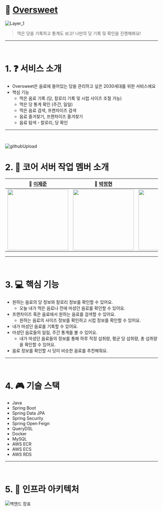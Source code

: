 #  🌟 [Oversweet](https://oversweet.vercel.app/)

![Layer_1](https://github.com/depromeet/oversweet-admin/assets/81547780/6aed32b9-8800-41e2-8b1e-5647f9c61e86)

> 먹은 당을 기록하고 통계도 보고! 나만의 당 기록 및 확인을 진행해봐요!
---
<br>


# 1. ❓ 서비스 소개
* Oversweet은 음료에 들어있는 당을 관리하고 싶은 2030세대를 위한 서비스에요
* 핵심 기능
  * 먹은 음료 기록 (당, 칼로리 기록 및 시럽 사이즈 조절 가능)
  * 먹은 당 통계 확인 (주간, 일일)
  * 먹은 음료 검색, 프랜차이즈 검색
  * 음료 즐겨찾기, 프랜차이즈 즐겨찾기
  * 음료 탐색 - 칼로리, 당 확인
  
---
<br>

![githubUpload](https://github.com/depromeet/oversweet-core/assets/81547780/a21f0e5b-7117-41f1-ab0c-cd8caadd7be7)



# 2. :two_men_holding_hands: 코어 서버 작업 멤버 소개

| **🙋 [이제준](https://github.com/LeeJejune)** | **🙋 [박정현](https://github.com/parkje0927)** | **🙋 [이수찬](https://github.com/soochangoforit)** |
|:---------------------:|:---------------------:|:---------------------:|
| <img src="https://avatars.githubusercontent.com/u/81547780?v=4" width="200px" height="200px" /> | <img src="https://avatars.githubusercontent.com/u/59729616?v=4" width="200px" height="200px" />  | <img src="https://avatars.githubusercontent.com/u/91618389?v=4" width="200px" height="200px" /> 


---
<br>

# 3. :computer: 핵심 기능
* 원하는 음료의 당 정보와 칼로리 정보를 확인할 수 있어요.
    * 오늘 내가 먹은 음료나 전에 마셨던 음료를 확인할 수 있어요.
* 프랜차이즈 혹은 음료에서 원하는 음료를 검색할 수 있어요.
    * 원하는 음료의 사이즈 정보를 확인하고 시럽 정보를 확인할 수 있어요.
* 내가 마셨던 음료를 기록할 수 있어요.
* 마셨던 음료들의 일일, 주간 통계를 볼 수 있어요.
  * 내가 마셨던 음료들의 정보를 통해 하루 적정 섭취량, 평균 당 섭취량, 총 섭취량을 확인할 수 있어요.
* 음료 정보를 확인할 시 당이 비슷한 음료를 추천해줘요.

---
<br>

# 4. :video_game: 기술 스택
* Java 
* Spring Boot 
* Spring Data JPA
* Spring Security
* Spring Open Feign
* QueryDSL
* Docker
* MySQL
* AWS ECR
* AWS ECS
* AWS RDS

---
<br>

# 5. 🔧 인프라 아키텍처

![백엔드 장표](https://github.com/depromeet/oversweet-admin/assets/81547780/03f78d7e-d6c6-44e2-8473-b744c397d5ba)





